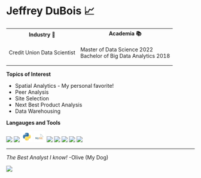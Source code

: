 <h1>Jeffrey DuBois 📈 </h1>






<table cellspacing="0" cellpadding="0">
<tr>
  <th>Industry 👔</th>
  <th>Academia 📚</th>
</tr>
<tr>
  <td>
  <p>Credit Union Data Scientist</p>

  </td>
  <td>
    <p>Master of Data Science 2022<br>
    Bachelor of Big Data Analytics 2018</p>
  </td
</tr>
</table>

<b>Topics of Interest</b>
<ul>
<li>Spatial Analytics - My personal favorite!</li>
<li>Peer Analysis</li>
<li>Site Selection</li>
<li>Next Best Product Analysis</li>
<li>Data Warehousing</li>
</ul>

<b>Langauges and Tools</b>

<code><img height="30" src="https://rlv.zcache.com/unraid_sticker_black_square_sticker-r90549904cb6d483db9b8bc53d17f3bf1_0ugmc_8byvr_540.jpg"></code>
<code><img height="30" src="https://secemu.org/wp-content/uploads/2017/09/R_logo.png"></code>
<code><img height="30" src="https://raw.githubusercontent.com/github/explore/80688e429a7d4ef2fca1e82350fe8e3517d3494d/topics/python/python.png"></code>
<code><img height="30" src="https://raw.githubusercontent.com/github/explore/80688e429a7d4ef2fca1e82350fe8e3517d3494d/topics/mysql/mysql.png"></code>
<code><img height="30" src="https://www.logolynx.com/images/logolynx/58/5875edb5eecea731a30ee1118b52470d.png"></code>
<code><img height="30" src="https://www.thatjeffsmith.com/wp-content/uploads/2012/03/sqldev_512x512x32.png"></code>
<code><img height="30" src="https://icon-library.com/images/business-objects-icon/business-objects-icon-11.jpg"></code>
<code><img height="30" src="https://www.kindpng.com/picc/m/437-4376373_transparent-arcgis-logo-png-arcgis-pro-logo-png.png"></code>
<code><img height="30" src="https://www.inferotraining.com/images/pages/1440664030vba50.jpg"></code>

<hr>

<p><i>The Best Analyst I know!</i> -Olive (My Dog)<p>
<img src="https://i.redd.it/fjdye6ef2n761.jpg" height=200>
